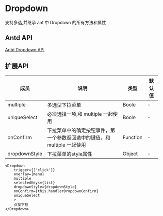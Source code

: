 # Dropdown 
支持多选,并继承 ant 中 Dropdown 的所有方法和属性

## Antd API
 [Antd Dropdown API](http://1x.ant.design/components/dropdown/)

## 扩展API

成员 | 说明 | 类型 | 默认值
---|---|---|---
multiple|多选型下拉菜单|Boole|-
uniqueSelect|必须选择一项,和 multiple 一起使用|Boole|-
onConfirm|下拉菜单中的确定按钮事件，第一个参数返回选中的键值，和 multiple 一起使用|Function | -
dropdownStyle|下拉菜单的style属性 | Object | -

```
<Dropdown
	trigger={['click']}
	overlay={menu}
	multiple
	selectedKeys={list}
	dropdownStyle={dropdownStyle}
	onConfirm={this.handlerDropdownConfirm}
	uniqueSelect
	>
    点我下拉
</Dropdown>
```